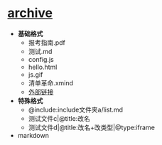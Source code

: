 # [archive](./)

* **基础格式**
    * 报考指南.pdf
    * 测试.md
    * config.js
    * hello.html
    * js.gif
    * 清单革命.xmind
    * [外部链接](//www.baidu.com/)
* **特殊格式**    
    * @include:include文件夹a/list.md   
    * 测试文件c|@title:改名
    * 测试文件d|@title:改名+改类型|@type:iframe
* markdown


